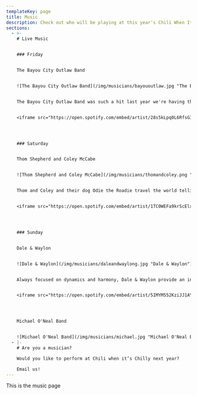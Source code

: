 ```yaml
---
templateKey: page
title: Music
description: Check out who will be playing at this year's Chili When It's Chilly weekend!
sections:
  - >-
    # Live Music


    ### Friday


    The Bayou City Outlaw Band


    ![The Bayou City Outlaw Band](/img/musicians/bayououtlaw.jpg "The Bayou City Outlaw Band")


    The Bayou City Outlaw Band was such a hit last year we're having them back!


    <iframe src="https://open.spotify.com/embed/artist/28s5kLpq0L6RfsGIYHB1C9" width="300" height="380" frameborder="0" allowtransparency="true" allow="encrypted-media"></iframe>




    ### Saturday


    Thom Shepherd and Coley McCabe


    ![Thom Shepherd and Coley McCabe](/img/musicians/thomandcoley.png "Thom Shepherd and Coley McCabe")


    Thom and Coley and their dog Odie the Roadie travel the world telling their stories, and singing their songs that make people laugh and cry.  They were both writing for Nashville publishing companies in the same building when they met. Their first date was a Deryl Dodd show at the Blue Bar in Nashville on April Fools Day, 2011. They relocated to Texas later that year and were married by Elvis in Las Vegas on October 23rd, 2015.


    <iframe src="https://open.spotify.com/embed/artist/1TC0WEFa9krScElxCR754T" width="300" height="380" frameborder="0" allowtransparency="true" allow="encrypted-media"></iframe>




    ### Sunday


    Dale & Waylon


    ![Dale & Waylon](/img/musicians/daleandwaylong.jpg "Dale & Waylon")


    Always focused on dynamics and harmony, Dale & Waylon provide an intimate show with songs that were "lived in" and "lived through".  Two guitars, a mandolin, and a harmonica, provide the soundtrack to a Dale & Waylon duo show.  The addition of Dave Gould on stand-up bass, Rob Clift on keys, accordion, and steel drum, and Mike Winters on drums rounds out the Dale & Waylon full band experience.


    <iframe src="https://open.spotify.com/embed/artist/5IMYM552KziJJ1AYIGmDsU" width="300" height="380" frameborder="0" allowtransparency="true" allow="encrypted-media"></iframe>




    Michael O'Neal Band


    ![Michael O'Neal Band](/img/musicians/michael.jpg "Michael O'Neal Band")
  - |-
    # Are you a musician?

    Would you like to perform at Chili when it’s Chilly next year?

    Email us!
---
```

This is the music page